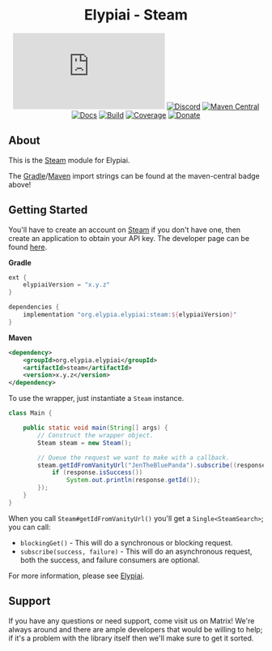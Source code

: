 <div align="center">

# Elypiai - Steam
[![Matrix]][matrix-community] [![Discord]][discord-guild] [![Maven Central]][maven-page] [![Docs]][documentation] [![Build]][gitlab] [![Coverage]][gitlab] [![Donate]][elypia-donate]
</div>

## About
This is the [Steam](https://store.steampowered.com/) module for Elypiai.  

The [Gradle](https://gradle.org/)\/[Maven] import strings can be found at the maven-central badge above!

## Getting Started
You'll have to create an account on [Steam](https://store.steampowered.com/) if you 
don't have one, then create an application to obtain your API key. The developer
page can be found [here](https://steamcommunity.com/dev).

**Gradle**
```gradle
ext {
    elypiaiVersion = "x.y.z"
}

dependencies {
    implementation "org.elypia.elypiai:steam:${elypiaiVersion}"
}
```

**Maven**
```xml
<dependency>
    <groupId>org.elypia.elypiai</groupId>
    <artifactId>steam</artifactId>
    <version>x.y.z</version>
</dependency>
```

To use the wrapper, just instantiate a `Steam` instance.

```java
class Main {

    public static void main(String[] args) {
        // Construct the wrapper object.
        Steam steam = new Steam();

        // Queue the request we want to make with a callback.
        steam.getIdFromVanityUrl("JenTheBluePanda").subscribe((response) -> {
            if (response.isSuccess()) 
                System.out.println(response.getId());
        });
    }
}
```

When you call `Steam#getIdFromVanityUrl()` you'll get a `Single<SteamSearch>`; you can call:
* `blockingGet()` - This will do a synchronous or blocking request.
* `subscribe(success, failure)` - This will do an asynchronous request, both the success, and failure consumers are optional.

For more information, please see [Elypiai].

## Support
If you have any questions or need support, come visit us on Matrix! We're always around and there are
ample developers that would be willing to help; if it's a problem with the library itself then we'll
make sure to get it sorted.

[matrix-community]: https://matrix.to/#/+elypia:matrix.org "Matrix Invite"
[discord-guild]: https://discord.gg/hprGMaM "Discord Invite"
[maven-page]: https://search.maven.org/artifact/org.elypia.elypiai/cleverbot "Maven Central"
[documentation]: https://elypia.gitlab.io/elypiai/com/elypia/elypiai/cleverbot/package-summary.html "Documentation"
[gitlab]: https://gitlab.com/Elypia/elypiai/commits/master "Repository on GitLab"
[elypia-donate]: https://elypia.org/donate "Donate to Elypia"
[Maven]: https://maven.apache.org/ "Depend via Maven"
[Elypiai]: https://gitlab.com/Elypia/elypiai "Elypiai Repository"

[Matrix]: https://img.shields.io/matrix/elypia:matrix.org?logo=matrix "Matrix Shield"
[Discord]: https://discord.com/api/guilds/184657525990359041/widget.png "Discord Shield"
[Maven Central]: https://img.shields.io/maven-central/v/org.elypia.elypiai/cleverbot "Download Shield"
[Docs]: https://img.shields.io/badge/docs-elypiai-blue.svg "Documentation Shield"
[Build]: https://gitlab.com/Elypia/elypiai/badges/master/pipeline.svg "GitLab Build Shield"
[Coverage]: https://gitlab.com/Elypia/elypiai/badges/master/coverage.svg "GitLab Coverage Shield"
[Donate]: https://img.shields.io/badge/donate-elypia-blueviolet "Donate Shield"
